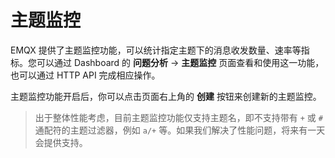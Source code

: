 # 主题监控

EMQX 提供了主题监控功能，可以统计指定主题下的消息收发数量、速率等指标。您可以通过 Dashboard 的 **问题分析** -> **主题监控** 页面查看和使用这一功能，也可以通过 HTTP API 完成相应操作。

主题监控功能开启后，你可以点击页面右上角的 **创建** 按钮来创建新的主题监控。

> 出于整体性能考虑，目前主题监控功能仅支持主题名，即不支持带有 `+` 或 `#` 通配符的主题过滤器，例如 `a/+` 等。如果我们解决了性能问题，将来有一天会提供支持。
